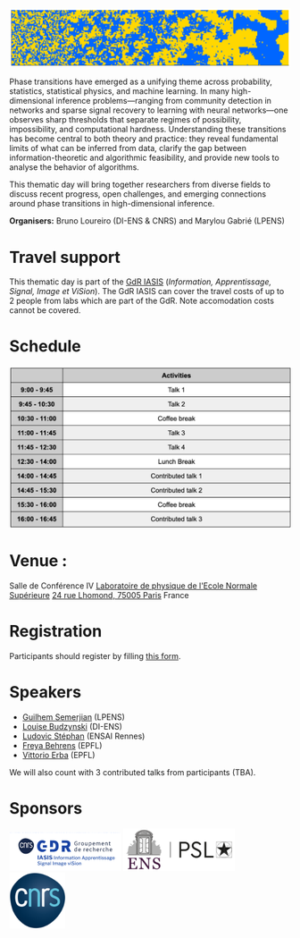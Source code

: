 ![program](ising.png)

Phase transitions have emerged as a unifying theme across probability, statistics, statistical physics, and machine learning. In many high-dimensional inference problems—ranging from community detection in networks and sparse signal recovery to learning with neural networks—one observes sharp thresholds that separate regimes of possibility, impossibility, and computational hardness. Understanding these transitions has become central to both theory and practice: they reveal fundamental limits of what can be inferred from data, clarify the gap between information-theoretic and algorithmic feasibility, and provide new tools to analyse the behavior of algorithms.

This thematic day will bring together researchers from diverse fields to discuss recent progress, open challenges, and emerging connections around phase transitions in high-dimensional inference.

__Organisers:__  Bruno Loureiro (DI-ENS & CNRS) and Marylou Gabrié (LPENS)

# Travel support

This thematic day is part of the [GdR IASIS](https://gdr-iasis.cnrs.fr/) (*Information, Apprentissage, Signal, Image et ViSion*).  The GdR IASIS can cover the travel costs of up to 2 people from labs which are part of the GdR. Note accomodation costs cannot be covered.

# Schedule
 
 ![schedule](schedule.png)

# Venue :

Salle de Conférence IV
[Laboratoire de physique de l'Ecole Normale Supérieure](https://www.lpens.ens.psl.eu/)
[24 rue Lhomond, 75005 Paris](https://maps.app.goo.gl/cHvQJKQKihuqtkmf6)
France

# Registration

Participants should register by filling [this form]().

# Speakers

- [Guilhem Semerjian](https://www.phys.ens.psl.eu/~guilhem/) (LPENS)
- [Louise Budzynski](https://scholar.google.com/citations?user=QQtOq2EAAAAJ&hl=fr) (DI-ENS)
- [Ludovic Stéphan](https://www.lstephan.fr/) (ENSAI Rennes)
- [Freya Behrens](https://scholar.google.com/citations?user=6zjf_R8AAAAJ&hl=de) (EPFL)
- [Vittorio Erba](https://vittorioerba.github.io/) (EPFL)

We will also count with 3 contributed talks from participants (TBA).

# Sponsors

<img src="gdr-logo.png" alt="GdR IASIS logo" width="200">
<img src="ens-logo.png" alt="ENS logo" width="200">
<img src="cnrs-logo.png" alt="CNRS logo" width="100">

